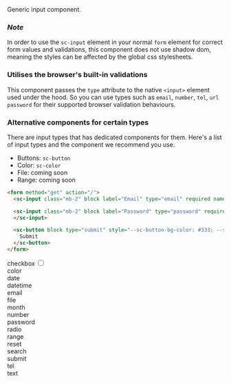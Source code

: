 <div class="intro">
Generic input component.
</div>

### *Note* 
In order to use the `sc-input` element in your normal `form` element for correct form values and validations, this component does not use shadow dom, meaning the styles can be affected by the global css stylesheets.

### Utilises the browser's built-in validations
This component passes the `type` attribute to the native `<input>` element used under the hood. So you can use types such as `email`, `number`, `tel`, `url` `password` for their supported browser validation behaviours.


### Alternative components for certain types

There are input types that has dedicated components for them. Here's a list of input types and the component we recommend you use. 

- Buttons: `sc-button`
- Color: `sc-color`
- File: coming soon 
- Range: coming soon


```html
<form method="get" action="/">
  <sc-input class="mb-2" block label="Email" type="email" required name="email" id="email"></sc-input>

  <sc-input class="mb-2" block label="Password" type="password" required name="password" maxlength="6" id="password">
  </sc-input>

  <sc-button block type="submit" style="--sc-button-bg-color: #333; --sc-button-text-color: #fff;">
    Submit
  </sc-button>
</form>
```

<div class="mb-5">
  checkbox
  <sc-input type="checkbox">
  </sc-input>
  <input type="checkbox">
  </input>
</div>
<div class="mb-5">
  color
  <sc-input type="color">
  </sc-input>
</div>
<div class="mb-5">
  date
  <sc-input type="date">
  </sc-input>
</div>
<div class="mb-5">
  datetime
  <sc-input type="datetime-local">
  </sc-input>
</div>
<div class="mb-5">
  email
  <sc-input type="email">
  </sc-input>
</div>
<div class="mb-5">
  file
  <sc-input type="file">
  </sc-input>
</div>
<div class="mb-5">
  month
  <sc-input type="month">
  </sc-input>
</div>
<div class="mb-5">
  number
  <sc-input type="number">
  </sc-input>
</div>
<div class="mb-5">
  password
  <sc-input type="password">
  </sc-input>
</div>
<div class="mb-5">
  radio
  <sc-input type="radio">
  </sc-input>
</div>
<div class="mb-5">
  range
  <sc-input type="range">
  </sc-input>
</div>
<div class="mb-5">
  reset
  <sc-input type="reset">
  </sc-input>
</div>
<div class="mb-5">
  search
  <sc-input type="search">
  </sc-input>
</div>
<div class="mb-5">
  submit
  <sc-input type="submit">
  </sc-input>
</div>
<div class="mb-5">
  tel
  <sc-input type="tel">
  </sc-input>
</div>
<div class="mb-5">
  text
  <sc-input type="text">
  </sc-input>
</div>
<sc-input type="time">
</sc-input>
<sc-input type="url">
</sc-input>
<sc-input type="week">
</sc-input>
